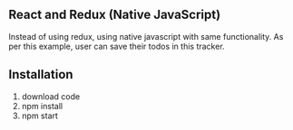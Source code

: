## React and Redux (Native JavaScript)

Instead of using redux, using native javascript with same functionality. 
As per this example, user can save their todos in this tracker.

## Installation
1. download code
2. npm install
3. npm start